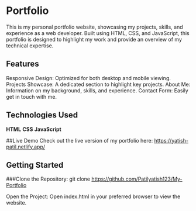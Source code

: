 
# Portfolio
This is my personal portfolio website, showcasing my projects, skills, and experience as a web developer. Built using HTML, CSS, and JavaScript, this portfolio is designed to highlight my work and provide an overview of my technical expertise.

## Features
Responsive Design: Optimized for both desktop and mobile viewing.
Projects Showcase: A dedicated section to highlight key projects.
About Me: Information on my background, skills, and experience.
Contact Form: Easily get in touch with me.

## Technologies Used
**HTML**
**CSS**
**JavaScript**

##Live Demo
Check out the live version of my portfolio here: https://yatish-patil.netlify.app/

## Getting Started
###Clone the Repository:
git clone https://github.com/Patilyatish123/My-Portfolio

Open the Project: Open index.html in your preferred browser to view the website.
